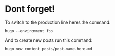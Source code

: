 # Dont forget!

To switch to the production line heres the command:

```
hugo --environment foo
```

And to create new posts run this command:
```
hugo new content posts/post-name-here.md
```